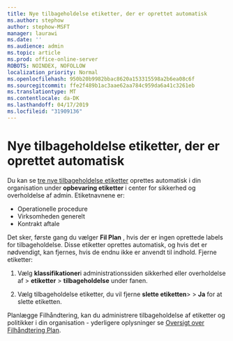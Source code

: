 ```yaml
---
title: Nye tilbageholdelse etiketter, der er oprettet automatisk
ms.author: stephow
author: stephow-MSFT
manager: laurawi
ms.date: ''
ms.audience: admin
ms.topic: article
ms.prod: office-online-server
ROBOTS: NOINDEX, NOFOLLOW
localization_priority: Normal
ms.openlocfilehash: 950b20b9982bbac8620a153315598a2b6ea08c6f
ms.sourcegitcommit: ffe2f489b1ac3aae62aa784c959da6a41c3261eb
ms.translationtype: MT
ms.contentlocale: da-DK
ms.lasthandoff: 04/17/2019
ms.locfileid: "31909136"
---
```

# <a name="new-retention-labels-created-automatically"></a>Nye tilbageholdelse etiketter, der er oprettet automatisk

Du kan se [tre nye tilbageholdelse etiketter](https://docs.microsoft.com/en-us/office365/securitycompliance/file-plan-manager#default-retention-labels-and-label-policy) oprettes automatisk i din organisation under **opbevaring etiketter** i center for sikkerhed og overholdelse af admin. Etiketnavnene er:

- Operationelle procedure
- Virksomheden generelt
- Kontrakt aftale

Det sker, første gang du vælger **Fil Plan** , hvis der er ingen oprettede labels for tilbageholdelse. Disse etiketter oprettes automatisk, og hvis det er nødvendigt, kan fjernes, hvis de endnu ikke er anvendt til indhold. Fjerne etiketter:

1. Vælg **klassifikationer**i administrationssiden sikkerhed eller overholdelse af > **etiketter** > **tilbageholdelse** under fanen.

1. Vælg tilbageholdelse etiketter, du vil fjerne **slette etiketten**> > **Ja** for at slette etiketten.

Planlægge Filhåndtering, kan du administrere tilbageholdelse af etiketter og politikker i din organisation - yderligere oplysninger se [Oversigt over Filhåndtering Plan](https://docs.microsoft.com/en-us/office365/securitycompliance/file-plan-manager).